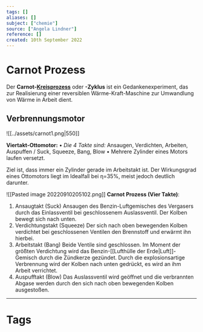```yaml
---
tags: []
aliases: []
subject: ["chemie"]
source: ["Angela Lindner"]
reference: []
created: 10th September 2022
---
```


# Carnot Prozess
Der **Carnot-[Kreisprozess](https://de.wikipedia.org/wiki/Kreisprozess "Kreisprozess")** oder **-Zyklus** ist ein Gedankenexperiment, das zur Realisierung einer reversiblen Wärme-Kraft-Maschine zur Umwandlung von Wärme in Arbeit dient.
## Verbrennungsmotor
![[../assets/carnot1.png|550]]

**Viertakt-Ottomotor:**
•	*Die 4 Takte sind:* Ansaugen, Verdichten, Arbeiten, Auspuffen / Suck, Squeeze, Bang, Blow
•	Mehrere Zylinder eines Motors laufen versetzt. 

Ziel ist, dass immer ein Zylinder gerade im Arbeitstakt ist.
Der Wirkungsgrad eines Ottomotors liegt im Idealfall bei η=35%, meist jedoch deutlich darunter.

![[Pasted image 20220910205102.png]]
**Carnot Prozess (Vier Takte)**:
1.	Ansaugtakt (Suck)
Ansaugen des Benzin-Luftgemisches des Vergasers durch das Einlassventil bei geschlossenem Auslassventil. Der Kolben bewegt sich nach unten. 
2.	Verdichtungstakt (Squeeze)
Der sich nach oben bewegenden Kolben verdichtet bei geschlossenen Ventilen den Brennstoff und erwärmt ihn hierbei.
3.	Arbeitstakt (Bang)
Beide Ventile sind geschlossen. Im Moment der größten Verdichtung wird das Benzin-[[Lufthülle der Erde|Luft]]-Gemisch durch die Zündkerze gezündet. Durch die explosionsartige Verbrennung wird der Kolben nach unten gedrückt, es wird an ihm Arbeit verrichtet.
4.	Auspufftakt (Blow)
Das Auslassventil wird geöffnet und die verbrannten Abgase werden durch den sich nach oben bewegenden Kolben ausgestoßen.

---
# Tags